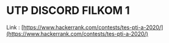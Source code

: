 # UTP DISCORD FILKOM 1

Link : [https://www.hackerrank.com/contests/tes-pti-a-2020/](https://www.hackerrank.com/contests/tes-pti-a-2020/)

